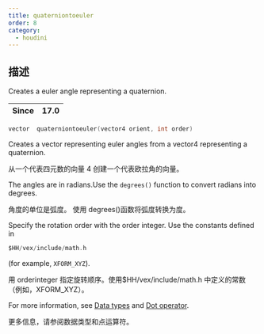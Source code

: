 ```yaml
---
title: quaterniontoeuler
order: 8
category:
  - houdini
---
```

    
## 描述

Creates a euler angle representing a quaternion.

| Since | 17.0 |
| ----- | ---- |

```c
vector  quaterniontoeuler(vector4 orient, int order)
```

Creates a vector representing euler angles from a vector4 representing a
quaternion.

从一个代表四元数的向量 4 创建一个代表欧拉角的向量。

The angles are in radians.Use the `degrees()` function to convert radians into
degrees.

角度的单位是弧度。 使用 degrees()函数将弧度转换为度。

Specify the rotation order with the order integer. Use the constants defined
in

```c
$HH/vex/include/math.h
```

(for example, `XFORM_XYZ`).

用 orderinteger 指定旋转顺序。使用$HH/vex/include/math.h 中定义的常数（例如，XFORM_XYZ）。

For more information, see [Data types](../lang.html#data-types) and [Dot
operator](../lang.html#dot-operator).

更多信息，请参阅数据类型和点运算符。
